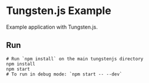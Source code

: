 # Tungsten.js Example

Example application with Tungsten.js.

## Run

    # Run `npm install` on the main tungstenjs directory
    npm install
    npm start
    # To run in debug mode: `npm start -- --dev`
